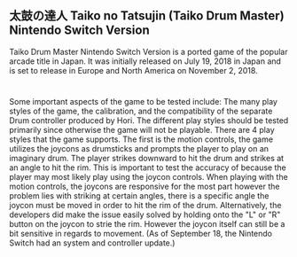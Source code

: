## 太鼓の達人 Taiko no Tatsujin (Taiko Drum Master) Nintendo Switch Version
Taiko Drum Master Nintendo Switch Version is a ported game of the popular arcade title in Japan.
It was initially released on July 19, 2018 in Japan and is set to release in Europe and North America on November 2, 2018.
# 
Some important aspects of the game to be tested include: The many play styles of the game, the calibration, and the compatibility of the separate Drum controller produced by Hori.
The different play styles should be tested primarily since otherwise the game will not be playable. There are 4 play styles that the game supports. The first is the motion controls, the game utilizes the joycons as drumsticks and prompts the player to play on an imaginary drum. The player strikes downward to hit the drum and strikes at an angle to hit the rim. This is important to test the accuracy of because the player may most likely play using the joycon controls. When playing with the motion controls, the joycons are responsive for the most part however the problem lies with striking at certain angles, there is a specific angle the joycon must be moved in order to hit the rim of the drum. Alternatively, the developers did make the issue easily solved by holding onto the "L" or "R" button on the joycon to strie the rim. However the joycon itself can still be a bit sensitive in regards to movement. (As of September 18, the Nintendo Switch had an system and controller update.)

